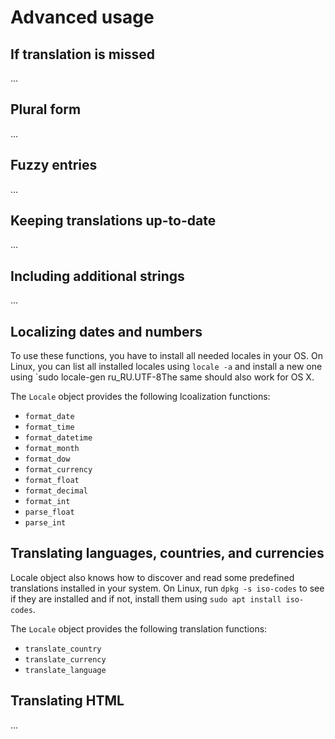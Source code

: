 # Advanced usage

## If translation is missed

...

## Plural form

...

## Fuzzy entries

...

## Keeping translations up-to-date

...

## Including additional strings

...

## Localizing dates and numbers

To use these functions, you have to install all needed locales in your OS. On Linux, you can list all installed locales using `locale -a` and install a new one using `sudo locale-gen ru_RU.UTF-8The same should also work for OS X.

The `Locale` object provides the following lcoalization functions:

+ `format_date`
+ `format_time`
+ `format_datetime`
+ `format_month`
+ `format_dow`
+ `format_currency`
+ `format_float`
+ `format_decimal`
+ `format_int`
+ `parse_float`
+ `parse_int`

## Translating languages, countries, and currencies

Locale object also knows how to discover and read some predefined translations installed in your system. On Linux, run `dpkg -s iso-codes` to see if they are installed and if not, install them using `sudo apt install iso-codes`.

The `Locale` object provides the following translation functions:

+ `translate_country`
+ `translate_currency`
+ `translate_language`

## Translating HTML

...
